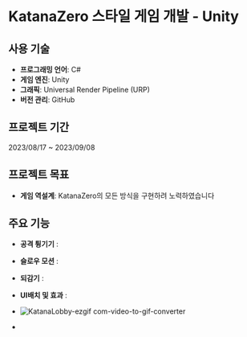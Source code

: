 # KatanaZero 스타일 게임 개발 - Unity

## 사용 기술

- **프로그래밍 언어**: C#
- **게임 엔진**: Unity
- **그래픽**: Universal Render Pipeline (URP)
- **버전 관리**: GitHub

## 프로젝트 기간

2023/08/17 ~ 2023/09/08

## 프로젝트 목표 
- **게임 역설계**: KatanaZero의 모든 방식을 구현하려 노력하였습니다

## 주요 기능
- **공격 튕기기** :
- **슬로우 모션** : 
- **되감기** : 
- **UI배치 및 효과** :
- ![KatanaLobby-ezgif com-video-to-gif-converter](https://github.com/Yuchangminn1/ProjectKatana/assets/68059564/7319170c-f7ec-499e-89d0-e002d96c78b3)

- 

